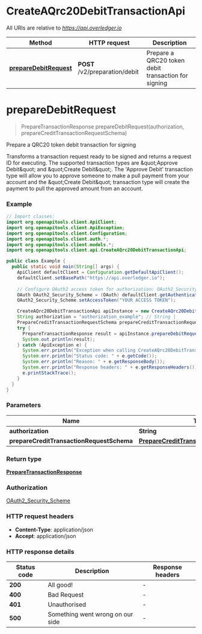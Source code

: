 # CreateAQrc20DebitTransactionApi

All URIs are relative to *https://api.overledger.io*

Method | HTTP request | Description
------------- | ------------- | -------------
[**prepareDebitRequest**](CreateAQrc20DebitTransactionApi.md#prepareDebitRequest) | **POST** /v2/preparation/debit | Prepare a QRC20 token debit transaction for signing


<a name="prepareDebitRequest"></a>
# **prepareDebitRequest**
> PrepareTransactionResponse prepareDebitRequest(authorization, prepareCreditTransactionRequestSchema)

Prepare a QRC20 token debit transaction for signing

Transforms a transaction request ready to be signed and returns a request ID for executing. The supported transaction types are \&quot;Approve Debit\&quot; and \&quot;Create Debit\&quot;. The &#39;Approve Debit&#39; transaction type will allow you to approve someone to make a pull payment from your account and the \&quot;Create Debit\&quot; transaction type will create the payment to pull the approved amount from an account.

### Example
```java
// Import classes:
import org.openapitools.client.ApiClient;
import org.openapitools.client.ApiException;
import org.openapitools.client.Configuration;
import org.openapitools.client.auth.*;
import org.openapitools.client.models.*;
import org.openapitools.client.api.CreateAQrc20DebitTransactionApi;

public class Example {
  public static void main(String[] args) {
    ApiClient defaultClient = Configuration.getDefaultApiClient();
    defaultClient.setBasePath("https://api.overledger.io");
    
    // Configure OAuth2 access token for authorization: OAuth2_Security_Scheme
    OAuth OAuth2_Security_Scheme = (OAuth) defaultClient.getAuthentication("OAuth2_Security_Scheme");
    OAuth2_Security_Scheme.setAccessToken("YOUR ACCESS TOKEN");

    CreateAQrc20DebitTransactionApi apiInstance = new CreateAQrc20DebitTransactionApi(defaultClient);
    String authorization = "authorization_example"; // String | 
    PrepareCreditTransactionRequestSchema prepareCreditTransactionRequestSchema = new PrepareCreditTransactionRequestSchema(); // PrepareCreditTransactionRequestSchema | 
    try {
      PrepareTransactionResponse result = apiInstance.prepareDebitRequest(authorization, prepareCreditTransactionRequestSchema);
      System.out.println(result);
    } catch (ApiException e) {
      System.err.println("Exception when calling CreateAQrc20DebitTransactionApi#prepareDebitRequest");
      System.err.println("Status code: " + e.getCode());
      System.err.println("Reason: " + e.getResponseBody());
      System.err.println("Response headers: " + e.getResponseHeaders());
      e.printStackTrace();
    }
  }
}
```

### Parameters

Name | Type | Description  | Notes
------------- | ------------- | ------------- | -------------
 **authorization** | **String**|  |
 **prepareCreditTransactionRequestSchema** | [**PrepareCreditTransactionRequestSchema**](PrepareCreditTransactionRequestSchema.md)|  |

### Return type

[**PrepareTransactionResponse**](PrepareTransactionResponse.md)

### Authorization

[OAuth2_Security_Scheme](../README.md#OAuth2_Security_Scheme)

### HTTP request headers

 - **Content-Type**: application/json
 - **Accept**: application/json

### HTTP response details
| Status code | Description | Response headers |
|-------------|-------------|------------------|
**200** | All good! |  -  |
**400** | Bad Request |  -  |
**401** | Unauthorised |  -  |
**500** | Something went wrong on our side |  -  |

